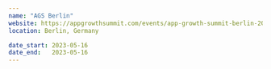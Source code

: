 ```yaml
---
name: "AGS Berlin"
website: https://appgrowthsummit.com/events/app-growth-summit-berlin-2024/
location: Berlin, Germany

date_start: 2023-05-16
date_end:   2023-05-16
---
```


